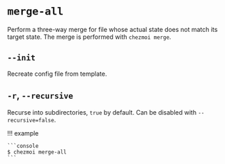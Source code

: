 # `merge-all`

Perform a three-way merge for file whose actual state does not match its target
state. The merge is performed with `chezmoi merge`.

## `--init`

Recreate config file from template.

## `-r`, `--recursive`

Recurse into subdirectories, `true` by default. Can be disabled with `--recursive=false`.

!!! example

    ```console
    $ chezmoi merge-all
    ```
